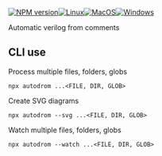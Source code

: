 [![NPM version](https://img.shields.io/npm/v/autodrom.svg)](https://www.npmjs.org/package/autodrom)[![Linux](https://github.com/drom/autodrom/actions/workflows/linux.yml/badge.svg)](https://github.com/drom/autodrom/actions/workflows/linux.yml)[![MacOS](https://github.com/drom/autodrom/actions/workflows/macos.yml/badge.svg)](https://github.com/drom/autodrom/actions/workflows/macos.yml)[![Windows](https://github.com/drom/autodrom/actions/workflows/windows.yml/badge.svg)](https://github.com/drom/autodrom/actions/workflows/windows.yml)

Automatic verilog from comments

## CLI use

Process multiple files, folders, globs

```
npx autodrom ...<FILE, DIR, GLOB>
```

Create SVG diagrams

```
npx autodrom --svg ...<FILE, DIR, GLOB>
```

Watch multiple files, folders, globs

```
npx autodrom --watch ...<FILE, DIR, GLOB>
```
